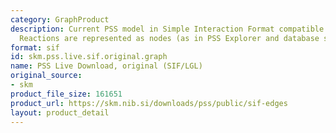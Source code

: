 ```yaml
---
category: GraphProduct
description: Current PSS model in Simple Interaction Format compatible with Cytoscape.
  Reactions are represented as nodes (as in PSS Explorer and database schema).
format: sif
id: skm.pss.live.sif.original.graph
name: PSS Live Download, original (SIF/LGL)
original_source:
- skm
product_file_size: 161651
product_url: https://skm.nib.si/downloads/pss/public/sif-edges
layout: product_detail
---
```

